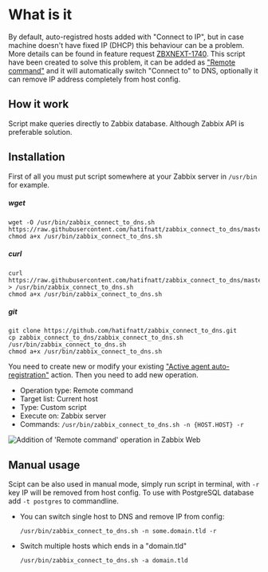 # What is it
By default, auto-registred hosts added with "Connect to IP", but in case machine doesn't have fixed IP (DHCP) this behaviour can be a problem. More details can be found in feature request [ZBXNEXT-1740](https://support.zabbix.com/browse/ZBXNEXT-1740). This script have been created to solve this problem, it can be added as ["Remote command"](https://www.zabbix.com/documentation/3.4/manual/config/notifications/action/operation/remote_command) and it will automatically switch "Connect to" to DNS, optionally it can remove IP address completely from host config.
## How it work
Script make queries directly to Zabbix database. Although Zabbix API is preferable solution.
## Installation
First of all you must put script somewhere at your Zabbix server in `/usr/bin` for example.
##### wget
```
wget -O /usr/bin/zabbix_connect_to_dns.sh https://raw.githubusercontent.com/hatifnatt/zabbix_connect_to_dns/master/zabbix_connect_to_dns.sh
chmod a+x /usr/bin/zabbix_connect_to_dns.sh
```
##### curl
```
curl https://raw.githubusercontent.com/hatifnatt/zabbix_connect_to_dns/master/zabbix_connect_to_dns.sh > /usr/bin/zabbix_connect_to_dns.sh
chmod a+x /usr/bin/zabbix_connect_to_dns.sh
```
##### git
```
git clone https://github.com/hatifnatt/zabbix_connect_to_dns.git
cp zabbix_connect_to_dns/zabbix_connect_to_dns.sh /usr/bin/zabbix_connect_to_dns.sh
chmod a+x /usr/bin/zabbix_connect_to_dns.sh
```
You need to create new or modify your existing ["Active agent auto-registration"](https://www.zabbix.com/documentation/3.4/manual/discovery/auto_registration) action. Then you need to add new operation.
* Operation type: Remote command
* Target list: Current host
* Type: Custom script
* Execute on: Zabbix server
* Commands: `/usr/bin/zabbix_connect_to_dns.sh -n {HOST.HOST} -r`

![Addition of 'Remote command' operation in Zabbix Web](https://user-images.githubusercontent.com/807283/34272988-87d4d0d2-e6a3-11e7-9aab-54fe72aa89fb.png)

## Manual usage
Scipt can be also used in manual mode, simply run script in terminal, with `-r` key IP will be removed from host config. To use with PostgreSQL database add `-t postgres` to commandline.
* You can switch single host to DNS and remove IP from config:
  ```
  /usr/bin/zabbix_connect_to_dns.sh -n some.domain.tld -r
  ```
* Switch multiple hosts which ends in a "domain.tld"
  ```
  /usr/bin/zabbix_connect_to_dns.sh -a domain.tld
  ```
